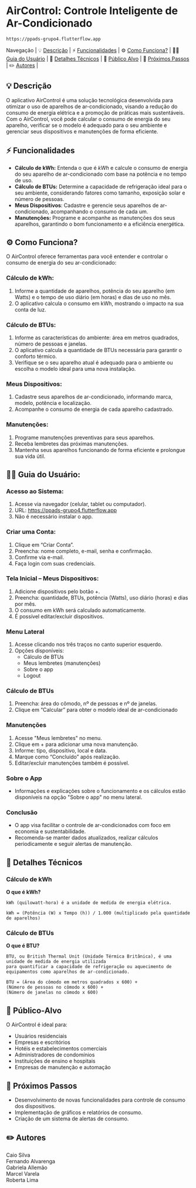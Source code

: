 # AirControl: Controle Inteligente de Ar-Condicionado

    https://ppads-grupo4.flutterflow.app

Navegação |
💡 [Descrição](#descricao) |
⚡️ [Funcionalidades](#funcionalidades) |
⚙️ [Como Funciona?](#como-funciona) |
👨‍💻 [Guia do Usuário](#guia-do-usuario) |
🧮 [Detalhes Técnicos](#detalhes-tecnicos) |
🎯 [Público Alvo](#publico-alvo) |
🚀 [Próximos Passos](#proximos-passos) |
✏️ [Autores](#autores) |

## 💡 <a name="descricao"></a> Descrição
O aplicativo AirControl é uma solução tecnológica desenvolvida para otimizar o uso de aparelhos de ar-condicionado, visando a redução do consumo de energia elétrica e a promoção de práticas mais sustentáveis. Com o AirControl, você pode calcular o consumo de energia do seu aparelho, verificar se o modelo é adequado para o seu ambiente e gerenciar seus dispositivos e manutenções de forma eficiente.

## ⚡️ <a name="funcionalidades"></a> Funcionalidades
   * __Cálculo de kWh:__ Entenda o que é _kWh_ e calcule o consumo de energia do seu aparelho de ar-condicionado com base na potência e no tempo de uso.
   * __Cálculo de BTUs:__ Determine a capacidade de refrigeração ideal para o seu ambiente, considerando fatores como tamanho, exposição solar e número de pessoas.
   * __Meus Dispositivos__: Cadastre e gerencie seus aparelhos de ar-condicionado, acompanhando o consumo de cada um.
   * __Manutenções:__ Programe e acompanhe as manutenções dos seus aparelhos, garantindo o bom funcionamento e a eficiência energética.

## ⚙️ <a name="como-funciona"></a> Como Funciona?
O AirControl oferece ferramentas para você entender e controlar o consumo de energia do seu ar-condicionado:
### Cálculo de kWh:
1. Informe a quantidade de aparelhos, potência do seu aparelho (em Watts) e o tempo de uso diário (em horas) e dias de uso no mês.
2. O aplicativo calcula o consumo em kWh, mostrando o impacto na sua conta de luz.
### Cálculo de BTUs:
1. Informe as características do ambiente: área em metros quadrados, número de pessoas e janelas.
2. O aplicativo calcula a quantidade de BTUs necessária para garantir o conforto térmico.
3. Verifique se o seu aparelho atual é adequado para o ambiente ou escolha o modelo ideal para uma nova instalação.
### Meus Dispositivos:
1. Cadastre seus aparelhos de ar-condicionado, informando marca, modelo, potência e localização.
2. Acompanhe o consumo de energia de cada aparelho cadastrado.
### Manutenções:
1. Programe manutenções preventivas para seus aparelhos.
2. Receba lembretes das próximas manutenções.
3. Mantenha seus aparelhos funcionando de forma eficiente e prolongue sua vida útil.

## 👨‍💻 <a name="guia-do-usuario"></a>Guia do Usuário:
### Acesso ao Sistema:
1. Acesse via navegador (celular, tablet ou computador).
2. URL: https://ppads-grupo4.flutterflow.app
3. Não é necessário instalar o app.
### Criar uma Conta:
1. Clique em “Criar Conta”.
2. Preencha: nome completo, e-mail, senha e confirmação.
3. Confirme via e-mail.
4. Faça login com suas credenciais.
### Tela Inicial – Meus Dispositivos:
1. Adicione dispositivos pelo botão +.
2. Preencha: quantidade, BTUs, potência (Watts), uso diário (horas) e dias por mês.
3. O consumo em kWh será calculado automaticamente.
4. É possível editar/excluir dispositivos.
### Menu Lateral
1. Acesse clicando nos três traços no canto superior esquerdo.
2. Opções disponíveis:
    * Cálculo de BTUs
    * Meus lembretes (manutenções)
    * Sobre o app
    * Logout
### Cálculo de BTUs
1. Preencha: área do cômodo, nº de pessoas e nº de janelas.
2. Clique em “Calcular” para obter o modelo ideal de ar-condicionado
### Manutenções
1. Acesse "Meus lembretes" no menu.
2. Clique em + para adicionar uma nova manutenção.
3. Informe: tipo, dispositivo, local e data.
4. Marque como “Concluído” após realização.
5. Editar/excluir manutenções também é possível.
### Sobre o App
 * Informações e explicações sobre o funcionamento e os cálculos estão disponíveis na opção "Sobre o app" no menu lateral.
### Conclusão
 * O app visa facilitar o controle de ar-condicionados com foco em economia e sustentabilidade.
 * Recomenda-se manter dados atualizados, realizar cálculos periodicamente e seguir alertas de manutenção.

## 🧮 <a name="detalhes-tecnicos"></a>Detalhes Técnicos
### Cálculo de kWh
__O que é kWh?__

    kWh (quilowatt-hora) é a unidade de medida de energia elétrica.
    
    kWh = (Potência (W) x Tempo (h)) / 1.000 (multiplicado pela quantidade de aparelhos)

### Cálculo de BTUs
__O que é BTU?__

    BTU, ou British Thermal Unit (Unidade Térmica Britânica), é uma unidade de medida de energia utilizada
    para quantificar a capacidade de refrigeração ou aquecimento de equipamentos como aparelhos de ar-condicionado.
    
    BTU = (Área do cômodo em metros quadrados x 600) +
    (Número de pessoas no cômodo x 600) +
    (Número de janelas no cômodo x 600)

## 🎯 <a name="publico-alvo"></a> Público-Alvo
O AirControl é ideal para:
   * Usuários residenciais
   * Empresas e escritórios
   * Hotéis e estabelecimentos comerciais
   * Administradores de condomínios
   * Instituições de ensino e hospitais
   * Empresas de manutenção e automação

## 🚀 <a name="proximos-passos"></a>Próximos Passos
   * Desenvolvimento de novas funcionalidades para controle de consumo dos dispositivos.
   * Implementação de gráficos e relatórios de consumo.
   * Criação de um sistema de alertas de consumo.

## ✏️ <a name="autores"></a>Autores  
Caio Silva  
Fernando Alvarenga  
Gabriela Allemão  
Marcel Varela  
Roberta Lima  
